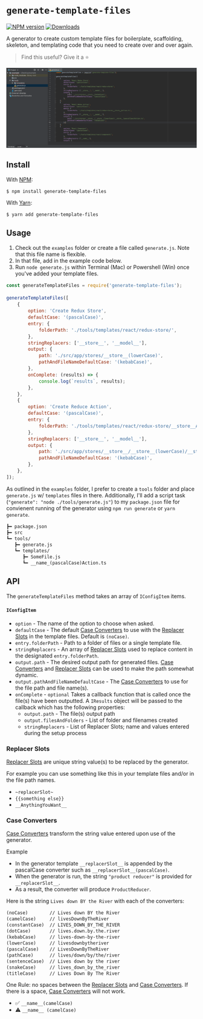 # `generate-template-files`

[![NPM version][npm-img]][npm-url] [![Downloads][downloads-img]][npm-url]

A generator to create custom template files for boilerplate, scaffolding, skeleton, and templating code that you need to create over and over again.

> Find this useful? Give it a :star:

![gif image created with licecap](./examples/generate.gif)

## Install

With [NPM](http://npmjs.com):

```command
$ npm install generate-template-files
```

With [Yarn](https://yarnpkg.com):

```command
$ yarn add generate-template-files
```

## Usage

1. Check out the `examples` folder or create a file called `generate.js`. Note that this file name is flexible.
2. In that file, add in the example code below.
3. Run `node generate.js` within Terminal (Mac) or Powershell (Win) once you've added your template files.

```js
const generateTemplateFiles = require('generate-template-files');

generateTemplateFiles([
    {
        option: 'Create Redux Store',
        defaultCase: '(pascalCase)',
        entry: {
            folderPath: './tools/templates/react/redux-store/',
        },
        stringReplacers: ['__store__', '__model__'],
        output: {
            path: './src/app/stores/__store__(lowerCase)',
            pathAndFileNameDefaultCase: '(kebabCase)',
        },
        onComplete: (results) => {
            console.log(`results`, results);
        },
    },
    {
        option: 'Create Reduce Action',
        defaultCase: '(pascalCase)',
        entry: {
            folderPath: './tools/templates/react/redux-store/__store__Action.ts',
        },
        stringReplacers: ['__store__', '__model__'],
        output: {
            path: './src/app/stores/__store__/__store__(lowerCase)/__store__(pascalCase)Action.ts',
            pathAndFileNameDefaultCase: '(kebabCase)',
        },
    },
]);
```

As outlined in the `examples` folder, I prefer to create a `tools` folder and place `generate.js` w/ `templates` files in there. Additionally, I'll add a script task (`"generate": "node ./tools/generate.js"`) to my `package.json` file for convienent running of the generator using `npm run generate` or `yarn generate`.

```
┣━ package.json
┣━ src
┗━ tools/
   ┣━ generate.js
   ┗━ templates/
      ┣━ SomeFile.js
      ┗━ __name_(pascalCase)Action.ts
```

## API

The `generateTemplateFiles` method takes an array of `IConfigItem` items.

#### `IConfigItem`

-   `option` - The name of the option to choose when asked.
-   `defaultCase` - The default [Case Converters](#case-converters) to use with the [Replacer Slots](#replacer-slots) in the template files. Default is `(noCase)`.
-   `entry.folderPath` - Path to a folder of files or a single template file.
-   `stringReplacers` - An array of [Replacer Slots](#replacer-slots) used to replace content in the designated `entry.folderPath`.
-   `output.path` - The desired output path for generated files. [Case Converters](#case-converters) and [Replacer Slots](#replacer-slots) can be used to make the path somewhat dynamic.
-   `output.pathAndFileNameDefaultCase` - The [Case Converters](#case-converters) to use for the file path and file name(s).
-   `onComplete` - `optional` Takes a callback function that is called once the file(s) have been outputted. A `IResults` object will be passed to the callback which has the following properties:
    -   `output.path` - The file(s) output path
    -   `output.filesAndFolders` - List of folder and filenames created
    -   `stringReplacers` - List of Replacer Slots; name and values entered during the setup process

### Replacer Slots

[Replacer Slots](#replacer-slots) are unique string value(s) to be replaced by the generator.

For example you can use something like this in your template files and/or in the file path names.

-   `~replacerSlot~`
-   `{{something else}}`
-   `__AnythingYouWant__`

### Case Converters

[Case Converters](#case-converters) transform the string value entered upon use of the generator.

Example

-   In the generator template `__replacerSlot__` is appended by the pascalCase converter such as `__replacerSlot__(pascalCase)`.
-   When the generator is run, the string `"product reducer"` is provided for `__replacerSlot__`.
-   As a result, the converter will produce `ProductReducer`.

Here is the string `Lives down BY the River` with each of the converters:

    (noCase)        // Lives down BY the River
    (camelCase)     // livesDownByTheRiver
    (constantCase)  // LIVES_DOWN_BY_THE_RIVER
    (dotCase)       // lives.down.by.the.river
    (kebabCase)     // lives-down-by-the-river
    (lowerCase)     // livesdownbytheriver
    (pascalCase)    // LivesDownByTheRiver
    (pathCase)      // lives/down/by/the/river
    (sentenceCase)  // Lives down by the river
    (snakeCase)     // lives_down_by_the_river
    (titleCase)     // Lives Down By The River

One Rule: no spaces between the [Replacer Slots](#replacer-slots) and [Case Converters](#case-converters). If there is a space, [Case Converters](#case-converters) will not work.

-   :white_check_mark: `__name__(camelCase)`
-   :warning: `__name__ (camelCase)`

[npm-url]: https://npmjs.org/package/generate-template-files
[downloads-img]: http://img.shields.io/npm/dm/generate-template-files.svg?style=flat-square
[npm-img]: http://img.shields.io/npm/v/generate-template-files.svg?style=flat-square
